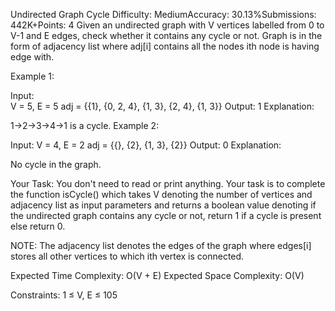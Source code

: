 Undirected Graph Cycle
Difficulty: MediumAccuracy: 30.13%Submissions: 442K+Points: 4
Given an undirected graph with V vertices labelled from 0 to V-1 and E edges, check whether it contains any cycle or not. Graph is in the form of adjacency list where adj[i] contains all the nodes ith node is having edge with.

Example 1:

Input:  
V = 5, E = 5
adj = {{1}, {0, 2, 4}, {1, 3}, {2, 4}, {1, 3}} 
Output: 1
Explanation: 

1->2->3->4->1 is a cycle.
Example 2:

Input: 
V = 4, E = 2
adj = {{}, {2}, {1, 3}, {2}}
Output: 0
Explanation: 

No cycle in the graph.
 

Your Task:
You don't need to read or print anything. Your task is to complete the function isCycle() which takes V denoting the number of vertices and adjacency list as input parameters and returns a boolean value denoting if the undirected graph contains any cycle or not, return 1 if a cycle is present else return 0.

NOTE: The adjacency list denotes the edges of the graph where edges[i] stores all other vertices to which ith vertex is connected.

 

Expected Time Complexity: O(V + E)
Expected Space Complexity: O(V)


 

Constraints:
1 ≤ V, E ≤ 105
